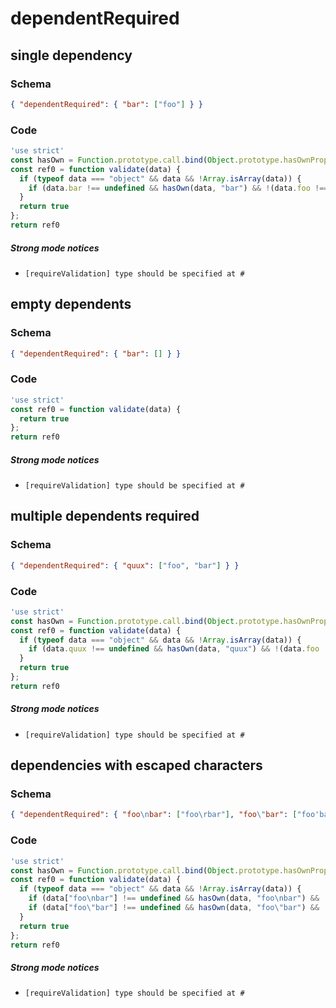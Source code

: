 # dependentRequired

## single dependency

### Schema

```json
{ "dependentRequired": { "bar": ["foo"] } }
```

### Code

```js
'use strict'
const hasOwn = Function.prototype.call.bind(Object.prototype.hasOwnProperty);
const ref0 = function validate(data) {
  if (typeof data === "object" && data && !Array.isArray(data)) {
    if (data.bar !== undefined && hasOwn(data, "bar") && !(data.foo !== undefined && hasOwn(data, "foo"))) return false
  }
  return true
};
return ref0
```

##### Strong mode notices

 * `[requireValidation] type should be specified at #`


## empty dependents

### Schema

```json
{ "dependentRequired": { "bar": [] } }
```

### Code

```js
'use strict'
const ref0 = function validate(data) {
  return true
};
return ref0
```

##### Strong mode notices

 * `[requireValidation] type should be specified at #`


## multiple dependents required

### Schema

```json
{ "dependentRequired": { "quux": ["foo", "bar"] } }
```

### Code

```js
'use strict'
const hasOwn = Function.prototype.call.bind(Object.prototype.hasOwnProperty);
const ref0 = function validate(data) {
  if (typeof data === "object" && data && !Array.isArray(data)) {
    if (data.quux !== undefined && hasOwn(data, "quux") && !(data.foo !== undefined && hasOwn(data, "foo") && data.bar !== undefined && hasOwn(data, "bar"))) return false
  }
  return true
};
return ref0
```

##### Strong mode notices

 * `[requireValidation] type should be specified at #`


## dependencies with escaped characters

### Schema

```json
{ "dependentRequired": { "foo\nbar": ["foo\rbar"], "foo\"bar": ["foo'bar"] } }
```

### Code

```js
'use strict'
const hasOwn = Function.prototype.call.bind(Object.prototype.hasOwnProperty);
const ref0 = function validate(data) {
  if (typeof data === "object" && data && !Array.isArray(data)) {
    if (data["foo\nbar"] !== undefined && hasOwn(data, "foo\nbar") && !(data["foo\rbar"] !== undefined && hasOwn(data, "foo\rbar"))) return false
    if (data["foo\"bar"] !== undefined && hasOwn(data, "foo\"bar") && !(data["foo'bar"] !== undefined && hasOwn(data, "foo'bar"))) return false
  }
  return true
};
return ref0
```

##### Strong mode notices

 * `[requireValidation] type should be specified at #`

